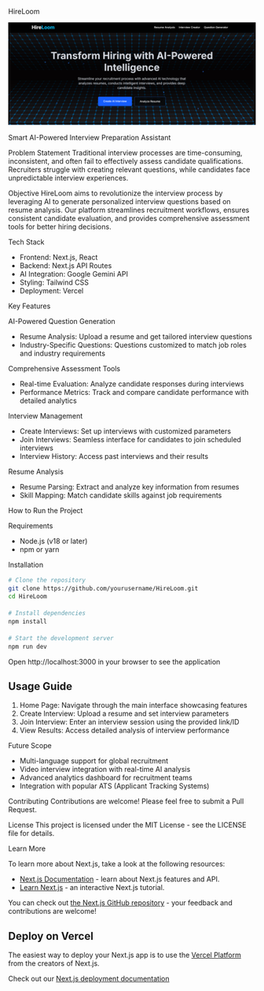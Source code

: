 HireLoom

![HireLoom Banner](public/landing-page.png)

Smart AI-Powered Interview Preparation Assistant

Problem Statement
Traditional interview processes are time-consuming, inconsistent, and often fail to effectively assess candidate qualifications. Recruiters struggle with creating relevant questions, while candidates face unpredictable interview experiences.

Objective
HireLoom aims to revolutionize the interview process by leveraging AI to generate personalized interview questions based on resume analysis. Our platform streamlines recruitment workflows, ensures consistent candidate evaluation, and provides comprehensive assessment tools for better hiring decisions.

Tech Stack
- Frontend: Next.js, React
- Backend: Next.js API Routes
- AI Integration: Google Gemini API
- Styling: Tailwind CSS
- Deployment: Vercel

Key Features

AI-Powered Question Generation
- Resume Analysis: Upload a resume and get tailored interview questions
- Industry-Specific Questions: Questions customized to match job roles and industry requirements

Comprehensive Assessment Tools
- Real-time Evaluation: Analyze candidate responses during interviews
- Performance Metrics: Track and compare candidate performance with detailed analytics

Interview Management
- Create Interviews: Set up interviews with customized parameters
- Join Interviews: Seamless interface for candidates to join scheduled interviews
- Interview History: Access past interviews and their results

Resume Analysis
- Resume Parsing: Extract and analyze key information from resumes
- Skill Mapping: Match candidate skills against job requirements

How to Run the Project

Requirements
- Node.js (v18 or later)
- npm or yarn

Installation

```bash
# Clone the repository
git clone https://github.com/yourusername/HireLoom.git
cd HireLoom

# Install dependencies
npm install

# Start the development server
npm run dev
```

Open http://localhost:3000 in your browser to see the application

## Usage Guide

1. Home Page: Navigate through the main interface showcasing features
2. Create Interview: Upload a resume and set interview parameters
3. Join Interview: Enter an interview session using the provided link/ID
4. View Results: Access detailed analysis of interview performance

Future Scope
- Multi-language support for global recruitment
- Video interview integration with real-time AI analysis
- Advanced analytics dashboard for recruitment teams
- Integration with popular ATS (Applicant Tracking Systems)

Contributing
Contributions are welcome! Please feel free to submit a Pull Request.

License
This project is licensed under the MIT License - see the LICENSE file for details.

Learn More

To learn more about Next.js, take a look at the following resources:

- [Next.js Documentation](https://nextjs.org/docs) - learn about Next.js features and API.
- [Learn Next.js](https://nextjs.org/learn) - an interactive Next.js tutorial.

You can check out [the Next.js GitHub repository](https://github.com/vercel/next.js) - your feedback and contributions are welcome!

## Deploy on Vercel

The easiest way to deploy your Next.js app is to use the [Vercel Platform](https://vercel.com/new?utm_medium=default-template&filter=next.js&utm_source=create-next-app&utm_campaign=create-next-app-readme) from the creators of Next.js.

Check out our [Next.js deployment documentation](https://nextjs.org/docs/app/building-your-application/deploying)